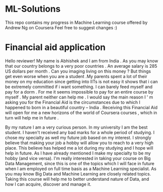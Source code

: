 # ML-Solutions
This repo contains my progress in Machine Learning course offered by Andrew Ng on Coursera
Feel free to suggest changes :)

# Financial aid application
Hello reviewer! My name is Abhishek and I am from India . As you may know that our country belongs to a very poor countries . An average salary is 285 US dollars per month . Can you imaging living on this money ? But things get even worse when you are a student .My parents spent a lot of their money on my education since getting into IITs is not easy it shows that i can be extremely committed if i want something. I can barely feed myself and pay for a dorm . For me it seems impossible to pay for an entire course by myself . My parent neither can help me . I would say the main reason I ' m asking you for the Financial Aid is the circumstances due to which I happened to born in a beautiful country – India . Receiving this Financial Aid will open for me a new horizons of the world of Coursera courses , which in turn will help me in future .

By my nature I am a very curious person. In my university I am the best student. I haven't received any bad marks for a whole period of studying. I chose my specialty as well my future job based on my interest. I strongly believe that making your job a hobby will allow you to reach to a very high place. This believe has helped me a lot during my studying and I hope will help in future. As I have already mentioned I make my specialty to be my hobby (and vice versa). I'm really interested in taking your course on Big Data Management, since this is one of the topics which I will face in future when I am employed on full time basis as a Machine Learning specialist. As you may know Big Data and Machine Learning are closely related topics. Taking this course will help me to better understand nature of Data, and how I can acquire, discover and manage it.
